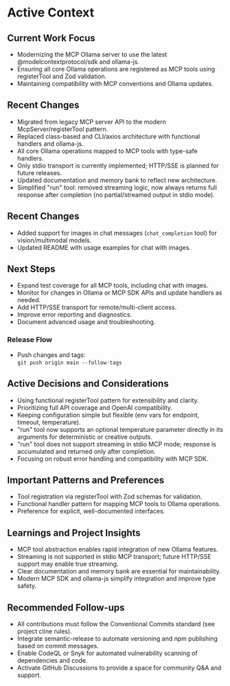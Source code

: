 # Active Context

## Current Work Focus

- Modernizing the MCP Ollama server to use the latest @modelcontextprotocol/sdk and ollama-js.
- Ensuring all core Ollama operations are registered as MCP tools using registerTool and Zod validation.
- Maintaining compatibility with MCP conventions and Ollama updates.

## Recent Changes

- Migrated from legacy MCP server API to the modern McpServer/registerTool pattern.
- Replaced class-based and CLI/axios architecture with functional handlers and ollama-js.
- All core Ollama operations mapped to MCP tools with type-safe handlers.
- Only stdio transport is currently implemented; HTTP/SSE is planned for future releases.
- Updated documentation and memory bank to reflect new architecture.
- Simplified "run" tool: removed streaming logic, now always returns full response after completion (no partial/streamed output in stdio mode).

## Recent Changes

- Added support for images in chat messages (`chat_completion` tool) for vision/multimodal models.
- Updated README with usage examples for chat with images.

## Next Steps

- Expand test coverage for all MCP tools, including chat with images.
- Monitor for changes in Ollama or MCP SDK APIs and update handlers as needed.
- Add HTTP/SSE transport for remote/multi-client access.
- Improve error reporting and diagnostics.
- Document advanced usage and troubleshooting.

### Release Flow

- Push changes and tags:  
  `git push origin main --follow-tags`

## Active Decisions and Considerations

- Using functional registerTool pattern for extensibility and clarity.
- Prioritizing full API coverage and OpenAI compatibility.
- Keeping configuration simple but flexible (env vars for endpoint, timeout, temperature).
- "run" tool now supports an optional temperature parameter directly in its arguments for deterministic or creative outputs.
- "run" tool does not support streaming in stdio MCP mode; response is accumulated and returned only after completion.
- Focusing on robust error handling and compatibility with MCP SDK.

## Important Patterns and Preferences

- Tool registration via registerTool with Zod schemas for validation.
- Functional handler pattern for mapping MCP tools to Ollama operations.
- Preference for explicit, well-documented interfaces.

## Learnings and Project Insights

- MCP tool abstraction enables rapid integration of new Ollama features.
- Streaming is not supported in stdio MCP transport; future HTTP/SSE support may enable true streaming.
- Clear documentation and memory bank are essential for maintainability.
- Modern MCP SDK and ollama-js simplify integration and improve type safety.

## Recommended Follow-ups

- All contributions must follow the Conventional Commits standard (see project cline rules).
- Integrate semantic-release to automate versioning and npm publishing based on commit messages.
- Enable CodeQL or Snyk for automated vulnerability scanning of dependencies and code.
- Activate GitHub Discussions to provide a space for community Q&A and support.
